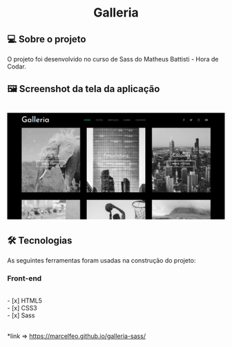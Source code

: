 <h1 align="center">
Galleria
</h1>

## 💻 Sobre o projeto

O projeto foi desenvolvido no curso de Sass do Matheus Battisti - Hora de Codar.


## 🖼 Screenshot da tela da aplicação

<br>
<img src="home.png" alt="Home">
<br>

## 🛠 Tecnologias

As seguintes ferramentas foram usadas na construção do projeto:

### **Front-end**

<br>
- [x] HTML5<br>
- [x] CSS3<br>
- [x] Sass<br>
<br>

*link => https://marcelfeo.github.io/galleria-sass/
